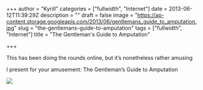 +++
author = "Kyrill"
categories = ["fullwidth", "Internet"]
date = 2013-06-12T11:39:29Z
description = ""
draft = false
image = "https://ap-content.storage.googleapis.com/2013/06/gentlemans_guide_to_amputation.jpg"
slug = "the-gentlemans-guide-to-amputation"
tags = ["fullwidth", "Internet"]
title = "The Gentleman's Guide to Amputation"

+++


This has been doing the rounds online, but it’s nonetheless rather amusing

I present for your amusement: The Gentleman’s Guide to Amputation

![](https://ap-content.storage.googleapis.com/2013/06/gentlemans_guide_to_amputation.jpg)


